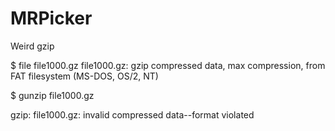 # MRPicker
Weird gzip

$ file file1000.gz
file1000.gz: gzip compressed data, max compression, from FAT filesystem (MS-DOS, OS/2, NT)

$ gunzip file1000.gz

gzip: file1000.gz: invalid compressed data--format violated
